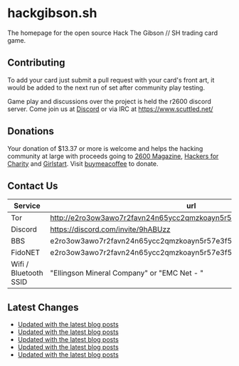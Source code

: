 # hackgibson.sh
The homepage for the open source Hack The Gibson // SH trading card game.


## Contributing

To add your card just submit a pull request with your card's front art, it would be added to the next run of set after community play testing.

Game play and discussions over the project is held the r2600 discord server. Come join us at [Discord](https://discord.com/invite/9hABUzz) or via IRC at https://www.scuttled.net/


## Donations

Your donation of $13.37 or more is welcome and helps the hacking community at large with proceeds going to [2600 Magazine](https://2600.com/), [Hackers for Charity](https://hackersforcharity.org) and [Girlstart](https://girlstart.org).  Visit [buymeacoffee](https://www.buymeacoffee.com/hackgibson.sh) to donate.


## Contact Us

Service | url
-|-
Tor | http://e2ro3ow3awo7r2favn24n65ycc2qmzkoayn5r57e3f56nvjwdcgg32ad.onion
Discord | https://discord.com/invite/9hABUzz
BBS | e2ro3ow3awo7r2favn24n65ycc2qmzkoayn5r57e3f56nvjwdcgg32ad.onion:23
FidoNET | e2ro3ow3awo7r2favn24n65ycc2qmzkoayn5r57e3f56nvjwdcgg32ad.onion:24554
Wifi / Bluetooth SSID | "Ellingson Mineral Company" or "EMC Net - <fidonet address>"

## Latest Changes
<!-- BLOG-POST-LIST:START -->
- [Updated with the latest blog posts](https://github.com/DFW2600/hackgibson.sh/commit/72527b883695813bb00c16f67861af7b4a0e0a82)
- [Updated with the latest blog posts](https://github.com/DFW2600/hackgibson.sh/commit/6b0830b03b79730461f023155293eed5b266953b)
- [Updated with the latest blog posts](https://github.com/DFW2600/hackgibson.sh/commit/66e8d303fd7096c54f1375b9d56aca6ffbccd29c)
- [Updated with the latest blog posts](https://github.com/DFW2600/hackgibson.sh/commit/d67ca597057f4a6b8a8420f80bd32b0e925cf9cd)
- [Updated with the latest blog posts](https://github.com/DFW2600/hackgibson.sh/commit/bf90d2aea73d177ad179a8acc873942e614ddb2e)
<!-- BLOG-POST-LIST:END -->
